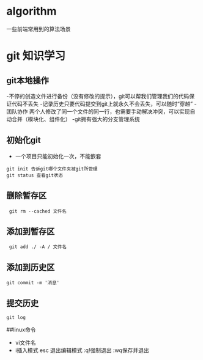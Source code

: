 # algorithm
一些前端常用到的算法场景

# git 知识学习


## git本地操作

-不停的创造文件进行备份（没有修改的提示），git可以帮我们管理我们的代码保证代码不丢失
-记录历史只要代码提交到git上就永久不会丢失，可以随时“穿越”
-团队协作 两个人修改了同一个文件的同一行，也需要手动解决冲突，可以实现自动合并（模块化、组件化）
-git拥有强大的分支管理系统

## 初始化git 
 - 一个项目只能初始化一次，不能嵌套
 ```
 git init 告诉git哪个文件夹被git所管理
 git status 查看git状态

 ```



## 删除暂存区
```
 git rm --cached 文件名

```

## 添加到暂存区

```
 git add ./ -A / 文件名
```


## 添加到历史区

```
git commit -m '消息'
```


## 提交历史

```
git log
```

##linux命令
- vi文件名
- i插入模式 esc 退出编辑模式 :q!强制退出 :wq保存并退出